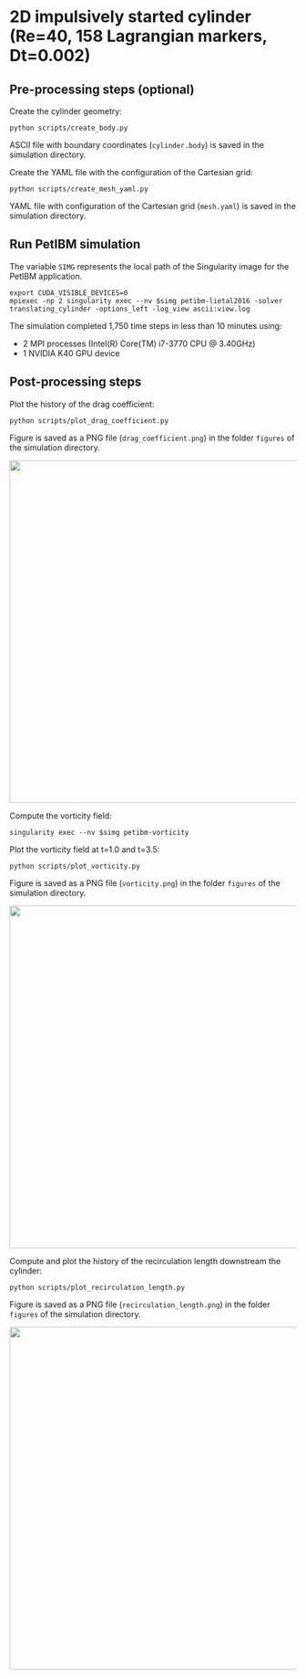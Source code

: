 # 2D impulsively started cylinder (Re=40, 158 Lagrangian markers, Dt=0.002)

## Pre-processing steps (optional)

Create the cylinder geometry:

```shell
python scripts/create_body.py
```

ASCII file with boundary coordinates (`cylinder.body`) is saved in the simulation directory.

Create the YAML file with the configuration of the Cartesian grid:

```shell
python scripts/create_mesh_yaml.py
```

YAML file with configuration of the Cartesian grid (`mesh.yaml`) is saved in the simulation directory.

## Run PetIBM simulation

The variable `SIMG` represents the local path of the Singularity image for the PetIBM application.

```shell
export CUDA_VISIBLE_DEVICES=0
mpiexec -np 2 singularity exec --nv $simg petibm-lietal2016 -solver translating_cylinder -options_left -log_view ascii:view.log
```

The simulation completed 1,750 time steps in less than 10 minutes using:

* 2 MPI processes (Intel(R) Core(TM) i7-3770 CPU @ 3.40GHz)
* 1 NVIDIA K40 GPU device

## Post-processing steps

Plot the history of the drag coefficient:

```shell
python scripts/plot_drag_coefficient.py
```

Figure is saved as a PNG file (`drag_coefficient.png`) in the folder `figures` of the simulation directory.

<img src="figures/drag_coefficient.png" width="600">

Compute the vorticity field:

```shell
singularity exec --nv $simg petibm-vorticity
```

Plot the vorticity field at t=1.0 and t=3.5:

```shell
python scripts/plot_vorticity.py
```

Figure is saved as a PNG file (`vorticity.png`) in the folder `figures` of the simulation directory.

<img src="figures/vorticity.png" width="600">

Compute and plot the history of the recirculation length downstream the cylinder:

```shell
python scripts/plot_recirculation_length.py
```

Figure is saved as a PNG file (`recirculation_length.png`) in the folder `figures` of the simulation directory.

<img src="figures/recirculation_length.png" width="600">
